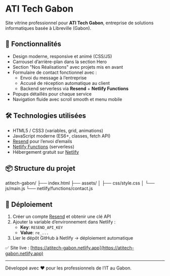 # ATI Tech Gabon

Site vitrine professionnel pour **ATI Tech Gabon**, entreprise de solutions informatiques basée à Libreville (Gabon).

## 🚀 Fonctionnalités

- Design moderne, responsive et animé (CSS/JS)
- Carrousel d’arrière-plan dans la section Hero
- Section "Nos Réalisations" avec projets mis en avant
- Formulaire de contact fonctionnel avec :
  - Envoi du message à l’entreprise
  - Accusé de réception automatique au client
  - Backend serverless via **Resend** + **Netlify Functions**
- Popups détaillés pour chaque service
- Navigation fluide avec scroll smooth et menu mobile

## 🛠️ Technologies utilisées

- HTML5 / CSS3 (variables, grid, animations)
- JavaScript moderne (ES6+, classes, fetch API)
- [Resend](https://resend.com) pour l’envoi d’emails
- [Netlify Functions](https://docs.netlify.com/functions/) (serverless)
- Hébergement gratuit sur [Netlify](https://netlify.app)

## 📦 Structure du projet
atitech-gabon/
├── index.html
├── assets/
│ ├── css/style.css
│ └── js/main.js
└── netlify/functions/contact.js


## 🚀 Déploiement

1. Créer un compte [Resend](https://resend.com) et obtenir une clé API
2. Ajouter la variable d’environnement dans Netlify :
   - **Key**: `RESEND_API_KEY`
   - **Value**: `re_...`
3. Lier le dépôt GitHub à Netlify → déploiement automatique

✅ Site live : [https://atitech-gabon.netlify.app](https://atitech-gabon.netlify.app)

---

Développé avec ❤️ pour les professionnels de l’IT au Gabon.
